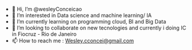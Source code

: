 - 👋 Hi, I’m @wesleyConceicao
- 👀 I’m interested in Data science and machine learning/ IA
- 🌱 I’m currently learning on programming cloud, BI and Big Data 
- 💞️ I’m looking to collaborate on new tecnologies and currently i doing IC in Fiocruz - Rio de Janeiro 
- 📫 How to reach me : Wesley.cconcei@gmail.com
